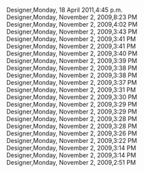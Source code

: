 ﻿Designer,Monday, 18 April 2011,4:45 p.m.  Designer,Monday, November 2, 2009,8:23 PM  Designer,Monday, November 2, 2009,4:02 PM  Designer,Monday, November 2, 2009,3:43 PM  Designer,Monday, November 2, 2009,3:41 PM  Designer,Monday, November 2, 2009,3:41 PM  Designer,Monday, November 2, 2009,3:40 PM  Designer,Monday, November 2, 2009,3:39 PM  Designer,Monday, November 2, 2009,3:38 PM  Designer,Monday, November 2, 2009,3:38 PM  Designer,Monday, November 2, 2009,3:37 PM  Designer,Monday, November 2, 2009,3:31 PM  Designer,Monday, November 2, 2009,3:30 PM  Designer,Monday, November 2, 2009,3:29 PM  Designer,Monday, November 2, 2009,3:29 PM  Designer,Monday, November 2, 2009,3:28 PM  Designer,Monday, November 2, 2009,3:28 PM  Designer,Monday, November 2, 2009,3:26 PM  Designer,Monday, November 2, 2009,3:22 PM  Designer,Monday, November 2, 2009,3:14 PM  Designer,Monday, November 2, 2009,3:14 PM  Designer,Monday, November 2, 2009,2:51 PM